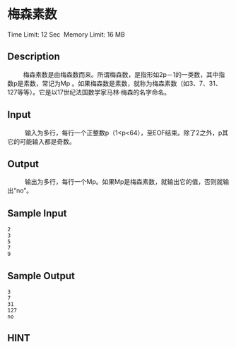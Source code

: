 # 梅森素数
Time Limit: 12 Sec  Memory Limit: 16 MB


## Description
         梅森素数是由梅森数而来。所谓梅森数，是指形如2p－1的一类数，其中指数p是素数，常记为Mp 。如果梅森数是素数，就称为梅森素数（如3、7、31、127等等）。它是以17世纪法国数学家马林·梅森的名字命名。

## Input
          输入为多行，每行一个正整数p（1<p<64），至EOF结束。除了2之外，p其它的可能输入都是奇数。

## Output
          输出为多行，每行一个Mp。如果Mp是梅森素数，就输出它的值，否则就输出“no”。

## Sample Input
```
2
3
5
7
9

```
## Sample Output
```
3
7
31
127
no

```

## HINT
